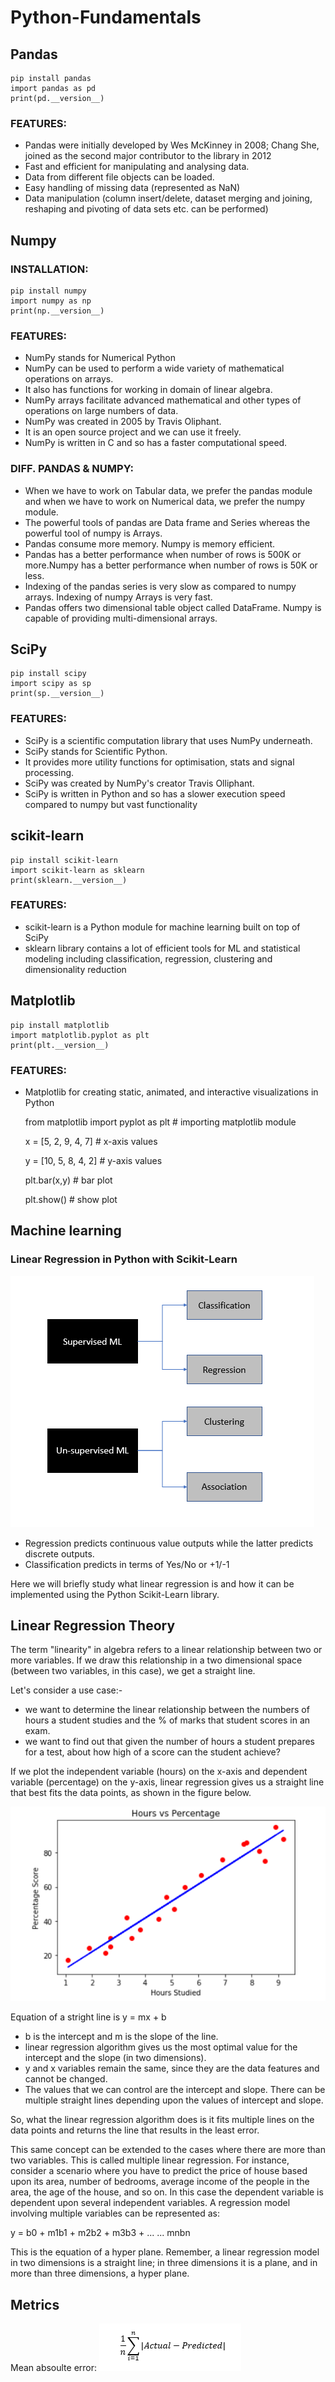 # Python-Fundamentals
## Pandas
    pip install pandas 
    import pandas as pd
    print(pd.__version__)
### FEATURES:
- Pandas were initially developed by Wes McKinney in 2008; Chang She, joined as the second major contributor to the library in 2012
- Fast and efficient for manipulating and analysing data.
- Data from different file objects can be loaded.
- Easy handling of missing data (represented as NaN) 
- Data manipulation (column insert/delete, dataset merging and joining, reshaping and pivoting of data sets etc. can be performed)
## Numpy
### INSTALLATION:    
    pip install numpy
    import numpy as np
    print(np.__version__)
 
### FEATURES:
- NumPy stands for Numerical Python 
- NumPy can be used to perform a wide variety of mathematical operations on arrays. 
- It also has functions for working in domain of linear algebra.
- NumPy arrays facilitate advanced mathematical and other types of operations on large numbers of data. 
- NumPy was created in 2005 by Travis Oliphant. 
- It is an open source project and we can use it freely. 
- NumPy is written in C and so has a faster computational speed. 

### DIFF. PANDAS & NUMPY:
- When we have to work on Tabular data, we prefer the pandas module and when we have to work on Numerical data, we prefer the numpy module. 
- The powerful tools of pandas are Data frame and Series whereas the powerful tool of numpy is Arrays. 
- Pandas consume more memory. Numpy is memory efficient. 
- Pandas has a better performance when number of rows is 500K or more.Numpy has a better performance when number of rows is 50K or less. 
- Indexing of the pandas series is very slow as compared to numpy arrays. Indexing of numpy Arrays is very fast. 
- Pandas offers two dimensional table object called DataFrame. Numpy is capable of providing multi-dimensional arrays.
## SciPy
    pip install scipy
    import scipy as sp
    print(sp.__version__)
### FEATURES:    
- SciPy is a scientific computation library that uses NumPy underneath.
- SciPy stands for Scientific Python.
- It provides more utility functions for optimisation, stats and signal processing.
- SciPy was created by NumPy's creator Travis Olliphant.
- SciPy is written in Python and so has a slower execution speed compared to numpy but vast functionality

## scikit-learn
    pip install scikit-learn
    import scikit-learn as sklearn
    print(sklearn.__version__)
    
 ### FEATURES:
 - scikit-learn is a Python module for machine learning built on top of SciPy
 - sklearn library contains a lot of efficient tools for ML and statistical modeling including classification, regression, clustering and dimensionality reduction
## Matplotlib
    pip install matplotlib
    import matplotlib.pyplot as plt
    print(plt.__version__)
### FEATURES:
- Matplotlib for creating static, animated, and interactive visualizations in Python
    
    from matplotlib import pyplot as plt # importing matplotlib module 
  
    x = [5, 2, 9, 4, 7] # x-axis values
    
    y = [10, 5, 8, 4, 2] # y-axis values
  
    plt.bar(x,y) # bar plot
    
    plt.show() # show plot
    
    
## Machine learning
### Linear Regression in Python with Scikit-Learn

![](images/ML_types.PNG)

- Regression predicts continuous value outputs while the latter predicts discrete outputs. 
- Classification predicts in terms of Yes/No or +1/-1

Here we will briefly study what linear regression is and how it can be implemented using the Python Scikit-Learn library.

## Linear Regression Theory
The term "linearity" in algebra refers to a linear relationship between two or more variables. If we draw this relationship in a two dimensional space (between two variables, in this case), we get a straight line.

Let's consider a use case:- 
- we want to determine the linear relationship between the numbers of hours a student studies and the % of marks that student scores in an exam. 
- we want to find out that given the number of hours a student prepares for a test, about how high of a score can the student achieve? 

If we plot the independent variable (hours) on the x-axis and dependent variable (percentage) on the y-axis, linear regression gives us a straight line that best fits the data points, as shown in the figure below.

![](images/LinReg_example.PNG)

Equation of a stright line is y = mx + b
- b is the intercept and m is the slope of the line. 
- linear regression algorithm gives us the most optimal value for the intercept and the slope (in two dimensions). 
- y and x variables remain the same, since they are the data features and cannot be changed. 
- The values that we can control are the intercept and slope. There can be multiple straight lines depending upon the values of intercept and slope. 

So, what the linear regression algorithm does is it fits multiple lines on the data points and returns the line that results in the least error.

This same concept can be extended to the cases where there are more than two variables. This is called multiple linear regression. For instance, consider a scenario where you have to predict the price of house based upon its area, number of bedrooms, average income of the people in the area, the age of the house, and so on. In this case the dependent variable is dependent upon several independent variables. A regression model involving multiple variables can be represented as:

y = b0 + m1b1 + m2b2 + m3b3 + ... ... mnbn

This is the equation of a hyper plane. Remember, a linear regression model in two dimensions is a straight line; in three dimensions it is a plane, and in more than three dimensions, a hyper plane.
    
## Metrics

Mean absoulte error: 
![](images/MAE.PNG)

